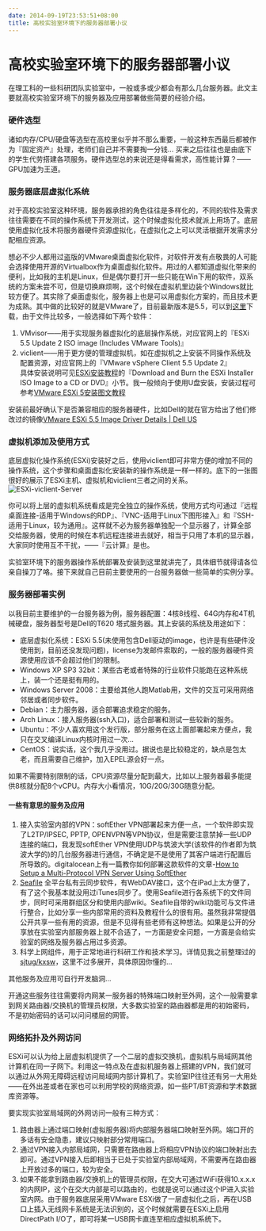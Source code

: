 ```yaml
---
date: 2014-09-19T23:53:51+08:00
title: 高校实验室环境下的服务器部署小议
---
```


# 高校实验室环境下的服务器部署小议

在理工科的一些科研团队实验室中，一般或多或少都会有那么几台服务器。此文主要就高校实验室环境下的服务器及应用部署做些简要的经验介绍。  

### 硬件选型  

诸如内存/CPU/硬盘等选型在高校里似乎并不那么重要，一般这种东西最后都被作为『固定资产』处理，老师们自己并不需要掏一分钱... 买来之后往往也是由底下的学生代劳搭建各项服务。硬件选型总的来说还是得看需求，高性能计算？——GPU加速为王道。

### 服务器底层虚拟化系统  

对于高校实验室这种环境，服务器承担的角色往往是多样化的，不同的软件及需求往往需要在不同的操作系统下开发测试，这个时候虚拟化技术就派上用场了。底层使用虚拟化技术将服务器硬件资源虚拟化，在虚拟化之上可以灵活根据开发需求分配相应资源。  

想必不少人都用过盗版的VMware桌面虚拟化软件，对软件开发有点敬畏的人可能会选择使用开源的Virtualbox作为桌面虚拟化软件。用过的人都知道虚拟化带来的便利，比如我的主机是Linux，但是偶尔要打开一些只能在Win下用的软件，双系统的方案未尝不可，但是切换麻烦啊，这个时候在虚拟机里边装个Windows就比较方便了。其实除了桌面虚拟化，服务器上也是可以用虚拟化方案的，而且技术更为成熟。其中做的比较好的就是VMware了，目前最新版本是5.5，可以到[这里](https://my.vmware.com/cn/web/vmware/details?productId=353&downloadGroup=ESXI55U2)下载，由于文件比较多，一般选择如下两个软件：  

1. VMvisor——用于实现服务器虚拟化的底层操作系统，对应官网上的『ESXi 5.5 Update 2 ISO image (Includes VMware Tools)』  
2. viclient——用于更方便的管理虚拟机，如在虚拟机之上安装不同操作系统及配置资源，对应官网上的『VMware vSphere Client 5.5 Update 2』  
具体安装说明可见[ESXi安装教程](https://pubs.vmware.com/vsphere-55/topic/com.vmware.ICbase/PDF/vsphere-esxi-vcenter-server-55-installation-setup-guide.pdf)的『Download and Burn the ESXi Installer ISO Image to a CD or DVD』小节。我一般倾向于使用U盘安装，安装过程可参考[VMware ESXi 5安装图文教程](http://www.2cto.com/os/201201/117743.html)  

安装前最好确认下是否兼容相应的服务器硬件，比如Dell的就在官方给出了他们修改过的镜像[VMware ESXi 5.5 Image Driver Details | Dell US](http://www.dell.com/support/home/us/en/19/Drivers/DriversDetails?driverId=5YC4T)  

### 虚拟机添加及使用方式  

底层虚拟化操作系统(ESXi)安装好之后，使用viclient即可非常方便的增加不同的操作系统，这个步骤和桌面虚拟化安装新的操作系统是一样一样的。底下的一张图很好的展示了ESXi主机、虚拟机和viclient三者之间的关系。  
![ESXi-viclient-Server](http://7xojrx.com1.z0.glb.clouddn.com/images/misc/esxi.png-q75)

你可以将上层的虚拟机系统看成是完全独立的操作系统，使用方式均可通过『远程桌面连接-适用于Windows的RDP』、『VNC-适用于Linux下图形接入』和『SSH-适用于Linux，较为通用』。这样就不必为服务器单独配一个显示器了，计算全部交给服务器，使用的时候在本机远程连接进去就好，相当于只用了本机的显示器，大家同时使用互不干扰，——『云计算』是也。  

实验室环境下的服务器操作系统部署及安装到这里就讲完了，具体细节就得请各位亲自操刀了咯。接下来就自己目前主要使用的一台服务器做一些简单的实例分享。  

### 服务器部署实例  

以我目前主要维护的一台服务器为例，服务器配置：4核8线程、64G内存和4T机械硬盘，服务器型号是Dell的T620 塔式服务器。其上安装的系统及用途如下：  

* 底层虚拟化系统：ESXi 5.5(未使用包含Dell驱动的image，也许是有些硬件没使用到，目前还没发现问题)，license为发邮件索取的，一般的服务器硬件资源使用应该不会超过他们的限制。  
* Windows XP SP3 32bit：某些古老或者特殊的行业软件只能跑在这种系统上，装一个还是挺有用的。  
* Windows Server 2008：主要给其他人跑Matlab用，文件的交互可采用网络邻居或者同步软件。  
* Debian：主力服务器，适合部署追求稳定的服务。  
* Arch Linux：接入服务器(ssh入口)，适合部署和测试一些较新的服务。  
* Ubuntu：不少人喜欢用这个发行版，部分服务在这上面部署起来方便点，我只在交叉编译Linux内核时用过一次...  
* CentOS：说实话，这个我几乎没用过。据说也是比较稳定的，缺点是包太老，而且需要自己维护，加入EPEL源会好一点。  

如果不需要特别限制的话，CPU资源尽量分配到最大，比如以上服务器最多能提供8核就分配8个vCPU。内存大小看情况，10G/20G/30G随意分配。  

#### 一些有意思的服务及应用  

1. 接入实验室内部的VPN：softEther VPN部署起来方便一点，一个软件即实现了L2TP/IPSEC, PPTP, OPENVPN等VPN协议，但是需要注意禁掉一些UDP连接的端口，我发现softEther VPN使用UDP与筑波大学(该软件的作者即为筑波大学的)的几台服务器进行通信，不确定是不是使用了其客户端进行配置后所导致的。digitalocean上有一篇教你如何部署这款软件的文章-[How to Setup a Multi-Protocol VPN Server Using SoftEther](https://www.digitalocean.com/community/tutorials/how-to-setup-a-multi-protocol-vpn-server-using-softether)    
2. [Seafile](http://seafile.com/home/) 全平台私有云同步软件，有WebDAV接口，这个在iPad上太方便了，有了这个我基本就没用过iTunes同步了。使用Seafile进行各系统下的文件同步，同时可采用群组区分和使用内部wiki。Seafile自带的wiki功能可与文件进行整合，比如分享一些内部常用的资料及教程什么的很有用。虽然我非常提倡公开共享一些有用的资源，但是不见得有些老师有这种想法。如果是公开的分享放在实验室内部服务器上就不合适了，一方面是安全问题，一方面是会给实验室的网络及服务器占用过多资源。  
3. 科学上网组件，用于正常地进行科研工作和技术学习。详情见我之前整理过的[sjtug/kxsw](https://github.com/sjtug/kxsw)，这里不过多展开，具体原因你懂的...   

其他服务及应用可自行开发脑洞...

开通这些服务往往需要将内网某一服务器的特殊端口映射至外网，这个一般需要拿到网关路由器/交换机的管理员权限，大多数实验室的路由器都是用的初始密码，不是初始密码的话可以问问楼层的网管。  

### 网络拓扑及外网访问  

ESXi可以认为给上层虚拟机提供了一个二层的虚拟交换机，虚拟机与局域网其他计算机在同一子网下。利用这一特点及在虚拟机服务器上搭建的VPN，我们就可以通过从外网无障碍远程访问局域网内部计算机了。实验室IP往往还有另一大用处——在外出差或者在家也可以利用学校的网络资源，如一些PT/BT资源和学术数据库资源等。  

要实现实验室局域网的外网访问一般有三种方式：  

1. 路由器上通过端口映射(虚拟服务器)将内部服务器端口映射至外网。端口开的多话有安全隐患，建议只映射部分常用端口。  
2. 通过VPN接入内部局域网，只需要在路由器上将相应VPN协议的端口映射出去即可。通过VPN接入后即相当于已处于实验室内部局域网，不需要再在路由器上开放过多的端口，较为安全。  
3. 如果不能拿到路由器/交换机上的管理员权限，在交大可通过WiFi获得10.x.x.x的内网IP，这个在交大内部是可以路由的，也就是说可以通过这个IP进入实验室内网。由于服务器底层采用VMware ESXi做了一层虚拟化之后，再在USB口上插入无线网卡系统是无法识别的，这个时候就需要在ESXi上启用DirectPath I/O了，即可将某一USB网卡直连至相应虚拟机系统下。
